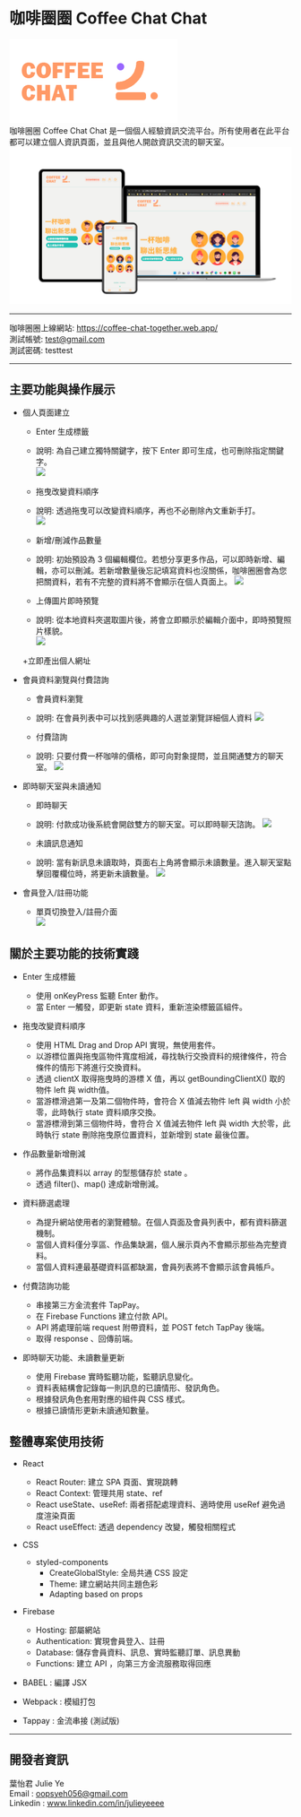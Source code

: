 # 咖啡圈圈 Coffee Chat Chat
![](https://raw.githubusercontent.com/JulieYeeee/coffee-chat-chat/main/static/picture/logo2.png)  
咖啡圈圈 Coffee Chat Chat 是一個個人經驗資訊交流平台。所有使用者在此平台都可以建立個人資訊頁面，並且與他人開啟資訊交流的聊天室。  
![](https://github.com/JulieYeeee/git-work/blob/main/coffee-rwd.png)  

****  
咖啡圈圈上線網站: https://coffee-chat-together.web.app/  
測試帳號: test@gmail.com  
測試密碼: testtest  
****  

## 主要功能與操作展示  
+ 個人頁面建立  
  + Enter 生成標籤  
  + 說明: 為自己建立獨特關鍵字，按下 Enter 即可生成，也可刪除指定關鍵字。  
  ![](https://github.com/JulieYeeee/git-work/blob/main/keyword.gif) 
  
  + 拖曳改變資料順序 
  + 說明: 透過拖曳可以改變資料順序，再也不必刪除內文重新手打。  
  ![](https://github.com/JulieYeeee/git-work/blob/main/drag.gif) 
  
  + 新增/刪減作品數量  
  + 說明: 初始預設為 3 個編輯欄位。若想分享更多作品，可以即時新增、編輯，亦可以刪減。若新增數量後忘記填寫資料也沒關係，咖啡圈圈會為您把關資料，若有不完整的資料將不會顯示在個人頁面上。 
  ![](https://github.com/JulieYeeee/git-work/blob/main/addpj.gif)  
  
  + 上傳圖片即時預覽 
  + 說明: 從本地資料夾選取圖片後，將會立即顯示於編輯介面中，即時預覽照片樣貌。  
  ![](https://github.com/JulieYeeee/git-work/blob/main/upload.gif)  
  
  +立即產出個人網址
  

+ 會員資料瀏覽與付費諮詢  
  + 會員資料瀏覽
  + 說明: 在會員列表中可以找到感興趣的人選並瀏覽詳細個人資料
  ![](https://github.com/JulieYeeee/git-work/blob/main/search.gif) 

  + 付費諮詢
  + 說明: 只要付費一杯咖啡的價格，即可向對象提問，並且開通雙方的聊天室。 
  ![](https://github.com/JulieYeeee/git-work/blob/main/ask.gif)  


+ 即時聊天室與未讀通知
  + 即時聊天
  + 說明: 付款成功後系統會開啟雙方的聊天室。可以即時聊天諮詢。
  ![](https://github.com/JulieYeeee/git-work/blob/main/chatroom.gif)  
  
  + 未讀訊息通知
  + 說明: 當有新訊息未讀取時，頁面右上角將會顯示未讀數量。進入聊天室點擊回覆欄位時，將更新未讀數量。
  ![](https://github.com/JulieYeeee/git-work/blob/main/notification.gif) 
  

+ 會員登入/註冊功能  
  + 單頁切換登入/註冊介面  
  ![](https://github.com/JulieYeeee/git-work/blob/main/signin.gif)   
  

## 關於主要功能的技術實踐
+ Enter 生成標籤
  + 使用 onKeyPress 監聽 Enter 動作。
  + 當 Enter 一觸發，即更新 state 資料，重新渲染標籤區組件。
  
+ 拖曳改變資料順序
  + 使用 HTML Drag and Drop API 實現，無使用套件。
  + 以游標位置與拖曳區物件寬度相減，尋找執行交換資料的規律條件，符合條件的情形下將進行交換資料。
  + 透過 clientX 取得拖曳時的游標 X 值，再以 getBoundingClientX() 取的物件 left 與 width值。
  + 當游標滑過第一及第二個物件時，會符合 X 值減去物件 left 與 width 小於零，此時執行 state 資料順序交換。
  + 當游標滑到第三個物件時，會符合 X 值減去物件 left 與 width 大於零，此時執行 state 刪除拖曳原位置資料，並新增到 state 最後位置。

+ 作品數量新增刪減  
  + 將作品集資料以 array 的型態儲存於 state 。
  + 透過 filter()、map() 達成新增刪減。

+ 資料篩選處理
  + 為提升網站使用者的瀏覽體驗。在個人頁面及會員列表中，都有資料篩選機制。
  + 當個人資料僅分享區、作品集缺漏，個人展示頁內不會顯示那些為完整資料。
  + 當個人資料連最基礎資料區都缺漏，會員列表將不會顯示該會員帳戶。

+ 付費諮詢功能
  + 串接第三方金流套件 TapPay。
  + 在 Firebase Functions 建立付款 API。
  + API 將處理前端 request 附帶資料，並 POST fetch TapPay 後端。
  + 取得 response 、回傳前端。

+ 即時聊天功能、未讀數量更新
  + 使用 Firebase 實時監聽功能，監聽訊息變化。
  + 資料表結構會記錄每一則訊息的已讀情形、發訊角色。
  + 根據發訊角色套用對應的組件與 CSS 樣式。
  + 根據已讀情形更新未讀通知數量。


## 整體專案使用技術  
+ React
  + React Router: 建立 SPA 頁面、實現跳轉
  + React Context: 管理共用 state、ref
  + React useState、useRef: 兩者搭配處理資料、適時使用 useRef 避免過度渲染頁面
  + React useEffect: 透過 dependency 改變，觸發相關程式
  
+ CSS
  + styled-components
    + CreateGlobalStyle: 全局共通 CSS 設定
    + Theme: 建立網站共同主題色彩 
    + Adapting based on props
    
+ Firebase  
  +  Hosting: 部屬網站
  +  Authentication: 實現會員登入、註冊
  +  Database: 儲存會員資料、訊息、實時監聽訂單、訊息異動
  +  Functions: 建立 API ，向第三方金流服務取得回應

+ BABEL : 編譯 JSX 
+ Webpack : 模組打包 
+ Tappay : 金流串接 (測試版)

****  
## 開發者資訊
葉怡君 Julie Ye  
Email : oopsyeh056@gmail.com  
Linkedin : www.linkedin.com/in/julieyeeee   
